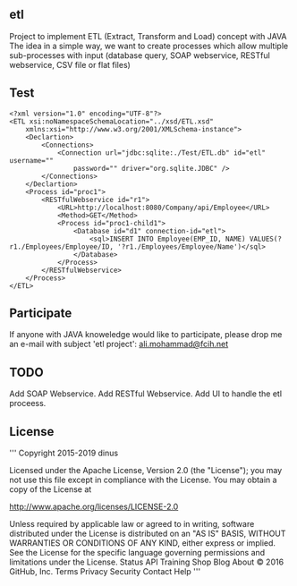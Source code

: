 ## etl

Project to implement ETL (Extract, Transform and Load) concept with JAVA The idea in a simple way, we want to create processes which allow multiple sub-processes with input (database query, SOAP webservice, RESTful webservice, CSV file or flat files)

## Test

```
<?xml version="1.0" encoding="UTF-8"?>
<ETL xsi:noNamespaceSchemaLocation="../xsd/ETL.xsd"
	xmlns:xsi="http://www.w3.org/2001/XMLSchema-instance">
	<Declartion>
		<Connections>
			<Connection url="jdbc:sqlite:./Test/ETL.db" id="etl" username=""
				password="" driver="org.sqlite.JDBC" />
		</Connections>
	</Declartion>
	<Process id="proc1">
		<RESTfulWebservice id="r1">
			<URL>http://localhost:8080/Company/api/Employee</URL>
			<Method>GET</Method>
			<Process id="proc1-child1">
				<Database id="d1" connection-id="etl">
					<sql>INSERT INTO Employee(EMP_ID, NAME) VALUES(?r1./Employees/Employee/ID, '?r1./Employees/Employee/Name')</sql>
				</Database>
			</Process>
		</RESTfulWebservice>
	</Process>
</ETL>

```

## Participate

If anyone with JAVA knoweledge would like to participate, please drop me an e-mail with subject 'etl project': ali.mohammad@fcih.net

## TODO

Add SOAP Webservice.
Add RESTful Webservice.
Add UI to handle the etl proceess.

## License
'''
Copyright 2015-2019 dinus

Licensed under the Apache License, Version 2.0 (the "License");
you may not use this file except in compliance with the License.
You may obtain a copy of the License at

   http://www.apache.org/licenses/LICENSE-2.0

Unless required by applicable law or agreed to in writing, software
distributed under the License is distributed on an "AS IS" BASIS,
WITHOUT WARRANTIES OR CONDITIONS OF ANY KIND, either express or implied.
See the License for the specific language governing permissions and
limitations under the License.
Status API Training Shop Blog About
© 2016 GitHub, Inc. Terms Privacy Security Contact Help
'''
